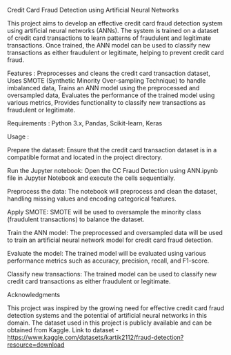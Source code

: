 Credit Card Fraud Detection using Artificial Neural Networks

This project aims to develop an effective credit card fraud detection system using artificial neural networks (ANNs). The system is trained on a dataset of credit card transactions to learn patterns of fraudulent and legitimate transactions. Once trained, the ANN model can be used to classify new transactions as either fraudulent or legitimate, helping to prevent credit card fraud.

Features : 
Preprocesses and cleans the credit card transaction dataset, 
Uses SMOTE (Synthetic Minority Over-sampling Technique) to handle imbalanced data, 
Trains an ANN model using the preprocessed and oversampled data, 
Evaluates the performance of the trained model using various metrics, 
Provides functionality to classify new transactions as fraudulent or legitimate.  

Requirements : 
Python 3.x, 
Pandas, 
Scikit-learn, 
Keras  

Usage : 

Prepare the dataset: Ensure that the credit card transaction dataset is in a compatible format and located in the project directory.

Run the Jupyter notebook: Open the CC Fraud Detection using ANN.ipynb file in Jupyter Notebook and execute the cells sequentially.

Preprocess the data: The notebook will preprocess and clean the dataset, handling missing values and encoding categorical features.

Apply SMOTE: SMOTE will be used to oversample the minority class (fraudulent transactions) to balance the dataset.

Train the ANN model: The preprocessed and oversampled data will be used to train an artificial neural network model for credit card fraud detection.

Evaluate the model: The trained model will be evaluated using various performance metrics such as accuracy, precision, recall, and F1-score.

Classify new transactions: The trained model can be used to classify new credit card transactions as either fraudulent or legitimate.

Acknowledgments

This project was inspired by the growing need for effective credit card fraud detection systems and the potential of artificial neural networks in this domain. The dataset used in this project is publicly available and can be obtained from Kaggle.
Link to dataset - https://www.kaggle.com/datasets/kartik2112/fraud-detection?resource=download

